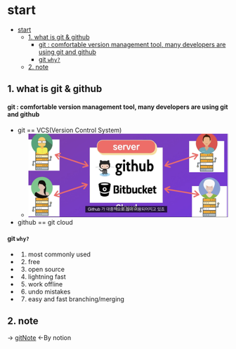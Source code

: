 
# start

- [start](#start)
  - [1. what is git & github](#1-what-is-git--github)
      - [git : comfortable version management tool, many developers are using git and github](#git--comfortable-version-management-tool-many-developers-are-using-git-and-github)
      - [git `why?`](#git-why)
  - [2. note](#2-note)

## 1. what is git & github

#### git : comfortable version management tool, many developers are using git and github  

- git == VCS(Version Control System)
  - ![picture/git_good.png](git/../picture/git_good.png)
- github == git cloud  

#### git `why?`

- 1. most commonly used
- 2. free
- 3. open source
- 4. lightning fast
- 5. work offline
- 6. undo mistakes
- 7. easy and fast branching/merging
  
## 2. note

-> [gitNote](https://laonstoryinc.notion.site/Git-Cheat-Sheet-07ad6dd396e54808856d09a10d56c281) <-By notion
